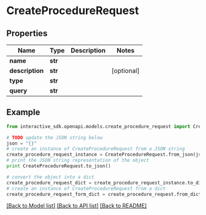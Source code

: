 # CreateProcedureRequest


## Properties

Name | Type | Description | Notes
------------ | ------------- | ------------- | -------------
**name** | **str** |  | 
**description** | **str** |  | [optional] 
**type** | **str** |  | 
**query** | **str** |  | 

## Example

```python
from interactive_sdk.openapi.models.create_procedure_request import CreateProcedureRequest

# TODO update the JSON string below
json = "{}"
# create an instance of CreateProcedureRequest from a JSON string
create_procedure_request_instance = CreateProcedureRequest.from_json(json)
# print the JSON string representation of the object
print CreateProcedureRequest.to_json()

# convert the object into a dict
create_procedure_request_dict = create_procedure_request_instance.to_dict()
# create an instance of CreateProcedureRequest from a dict
create_procedure_request_form_dict = create_procedure_request.from_dict(create_procedure_request_dict)
```
[[Back to Model list]](../README.md#documentation-for-models) [[Back to API list]](../README.md#documentation-for-api-endpoints) [[Back to README]](../README.md)


